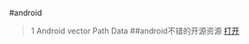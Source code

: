 #android
> 1 Android vector Path Data
##android不错的开源资源
>[打开](http://www.open-open.com/lib/view/open1411443332703.html)